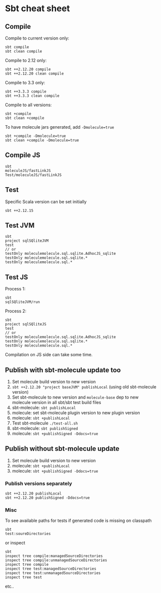 # Sbt cheat sheet


## Compile

Compile to current version only:

    sbt compile
    sbt clean compile

Compile to 2.12 only:

    sbt ++2.12.20 compile
    sbt ++2.12.20 clean compile

Compile to 3.3 only:

    sbt ++3.3.3 compile
    sbt ++3.3.3 clean compile

Compile to all versions:

    sbt +compile
    sbt clean +compile

To have molecule jars generated, add `-Dmolecule=true`

    sbt +compile -Dmolecule=true
    sbt clean +compile -Dmolecule=true


## Compile JS

    sbt
    moleculeJS/fastLinkJS
    Test/moleculeJS/fastLinkJS


## Test

Specific Scala version can be set initially

    sbt ++2.12.15

## Test JVM

    sbt
    project sqlSQliteJVM
    test
    // or
    testOnly moleculemolecule.sql.sqlite.AdhocJS_sqlite
    testOnly moleculemolecule.sql.sqlite.*
    testOnly moleculemolecule.sql.*

## Test JS

Process 1:

    sbt
    sqlSQliteJVM/run

Process 2:

    sbt
    project sqlSQliteJS
    test
    // or
    testOnly moleculemolecule.sql.sqlite.AdhocJS_sqlite
    testOnly moleculemolecule.sql.sqlite.*
    testOnly moleculemolecule.sql.*

Compilation on JS side can take some time.


## Publish with sbt-molecule update too

1) Set molecule build version to new version
2) `sbt ++2.12.20 "project baseJVM" publishLocal` (using old sbt-molecule version)
3) Set sbt-molecule to new version and `molecule-base` dep to new molecule version in all sbt/sbt test build files 
4) sbt-molecule: `sbt publishLocal`
5) molecule: set sbt-molecule plugin version to new plugin version
6) molecule: `sbt +publishLocal`
7) Test sbt-molecule `./test-all.sh`
8) sbt-molecule: `sbt publishSigned`
9) molecule: `sbt +publishSigned -Ddocs=true`


## Publish without sbt-molecule update

1) Set molecule build version to new version
2) molecule: `sbt +publishLocal`
3) molecule: `sbt +publishSigned -Ddocs=true`


### Publish versions separately

    sbt ++2.12.20 publishLocal
    sbt ++2.12.20 publishSigned -Ddocs=true


### Misc

To see available paths for tests if generated code is missing on classpath

    sbt
    test:soureDirectories

or inspect

    sbt
    inspect tree compile:managedSourceDirectories
    inspect tree compile:unmanagedSourceDirectories
    inspect tree compile
    inspect tree test:managedSourceDirectories
    inspect tree test:unmanagedSourceDirectories
    inspect tree test
                     
etc..
                 